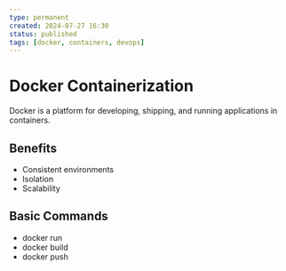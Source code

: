 ```yaml
---
type: permanent
created: 2024-07-27 16:30
status: published
tags: [docker, containers, devops]
---
```


# Docker Containerization

Docker is a platform for developing, shipping, and running applications in containers.

## Benefits
- Consistent environments
- Isolation
- Scalability

## Basic Commands
- docker run
- docker build
- docker push
